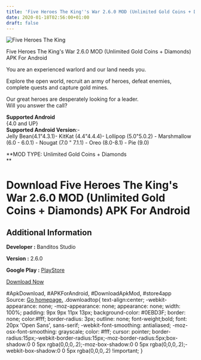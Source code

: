 ```yaml
---
title: 'Five Heroes The King''s War 2.6.0 MOD (Unlimited Gold Coins + Diamonds) APK For Android'
date: 2020-01-18T02:56:00+01:00
draft: false
---
```


![Five Heroes The King](https://i1.wp.com/apkhome.net/wp-content/uploads/2020/01/Five-Heroes-The-Kings-War-2.6.0-MOD-Unlimited-Gold-Coins-Diamonds.png "Five Heroes The King")

  

Five Heroes The King's War 2.6.0 MOD (Unlimited Gold Coins + Diamonds) APK For Android

You are an experienced warlord and our land needs you.

Explore the open world, recruit an army of heroes, defeat enemies, complete quests and capture gold mines.

Our great heroes are desperately looking for a leader.  
Will you answer the call?

**Supported Android**  
{4.0 and UP}  
**Supported Android Version**:-  
Jelly Bean(4.1"4.3.1)- KitKat (4.4"4.4.4)- Lollipop (5.0"5.0.2) - Marshmallow (6.0 - 6.0.1) - Nougat (7.0 " 7.1.1) - Oreo (8.0-8.1) - Pie (9.0)

**MOD TYPE: Unlimited Gold Coins + Diamonds  
**

Download Five Heroes The King's War 2.6.0 MOD (Unlimited Gold Coins + Diamonds) APK For Android
===============================================================================================

Additional Information
----------------------

**Developer :** Banditos Studio

**Version :** 2.6.0

**Google Play :** [PlayStore](https://play.google.com/store/apps/details?id=studio.banditos.banditos5)

  

[Download Now](https://store4app.co/post/five-heroes-the-kings-war-2-6-0-mod-unlimited-gold-coins-diamonds-apk-for-android_1579286130)

  
#ApkDownload, #APKForAndroid, #DownloadApkMod, #store4app  
Source: [Go homepage.](https://store4app.co/post/five-heroes-the-kings-war-2-6-0-mod-unlimited-gold-coins-diamonds-apk-for-android_1579286130) .downloadtop{ text-align:center; -webkit-appearance: none; -moz-appearance: none; appearance: none; width: 100%; padding: 9px 9px 11px 13px; background-color: #0EBD3F; border: none; color:#fff; border-radius: 3px; outline: none; font-weight;bold; font: 20px 'Open Sans', sans-serif; -webkit-font-smoothing: antialiased; -moz-osx-font-smoothing: grayscale; color: #fff; cursor: pointer; border-radius:15px;-webkit-border-radius:15px;-moz-border-radius:5px;box-shadow:0 0 5px rgba(0,0,0,.2);-moz-box-shadow:0 0 5px rgba(0,0,0,.2);-webkit-box-shadow:0 0 5px rgba(0,0,0,.2) !important; }